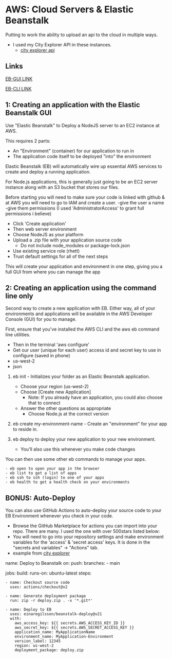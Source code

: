# AWS: Cloud Servers & Elastic Beanstalk

Putting to work the ability to upload an api to the cloud in multiple ways.

* I used my City Explorer API in these instances.
  - [city explorer api](https://github.com/rhettb253/city-explorer-api/)

## Links

[EB-GUI LINK](http://aws-gui-practiceapp-env.eba-j7jjex7t.us-west-2.elasticbeanstalk.com/)

[EB-CLI LINK](http://aws-cli-practiceapp-env.eba-wit9qm2q.us-west-2.elasticbeanstalk.com/)

## 1: Creating an application with the Elastic Beanstalk GUI

Use "Elastic Beanstalk" to Deploy a NodeJS server to an EC2 instance at AWS.

This requires 2 parts:

- An "Environment" (container) for our application to run in
- The application code itself to be deployed "into" the environment

Elastic Beanstalk (EB) will automatically wire up essential AWS services to create and deploy a running application.

For Node.js applications, this is generally just going to be an EC2 server instance along with an S3 bucket that stores our files.

Before starting you will need to make sure your code is linked with github & at AWS you will need to go to IAM and create a user.
-give the user a name
-give them permissions (I used 'AdministratorAccess' to grant full permissions i believe)

- Click 'Create application'
- Then web server environment
- Choose NodeJS as your platform
- Upload a .zip file with your application source code
    - Do not include node_modules or package-lock.json
- Use existing service role (rhett)
- Trust default settings for all of the next steps

This will create your application and environment in one step, giving you a full GUI from where you can manage the app

## 2: Creating an application using the command line only

Second way to create a new application with EB. Either way, all of your environments and applications will be available in the AWS Developer Console (GUI) for you to manage.

First, ensure that you've installed the AWS CLI and the aws eb command line utilities.
- Then in the terminal 'aws configure'
- Get our user (unique for each user) access id and secret key to use in configure (saved in phone)
- us-west-2
- json

1. eb init - Initializes your folder as an Elastic Beanstalk application.
    - Choose your region (us-west-2)
    - Choose [Create new Application]
        - Note: If you already have an application, you could also choose that to connect
    - Answer the other questions as appropriate
        - Choose Node.js at the correct version

2. eb create my-environment-name - Create an "environment" for your app to reside in.

3. eb deploy to deploy your new application to your new environment.
    - You'll also use this whenever you make code changes

You can then use some other eb commands to manage your apps.

    - eb open to open your app in the browser
    - eb list to get a list of apps
    - eb ssh to ssh (login) to one of your apps
    - eb health to get a health check on your environments

## BONUS: Auto-Deploy
You can also use GitHub Actions to auto-deploy your source code to your EB Environment whenever you check in your code.

- Browse the GitHub Marketplace for actions you can import into your repo. There are many. I used the one with over 500stars listed below:
- You will need to go into your repository settings and make environment variables for the 'access' & 'secret access' keys. It is done in the "secrets and variables" -> "Actions" tab.
- example from [city explorer](https://github.com/rhettb253/city-explorer-api/actions)

name: Deploy to Beanstalk
on:
  push:
    branches:
    - main

jobs:
  build:
    runs-on: ubuntu-latest
    steps:

    - name: Checkout source code
      uses: actions/checkout@v2

    - name: Generate deployment package
      run: zip -r deploy.zip . -x '*.git*'

    - name: Deploy to EB
      uses: einaregilsson/beanstalk-deploy@v21
      with:
        aws_access_key: ${{ secrets.AWS_ACCESS_KEY_ID }}
        aws_secret_key: ${{ secrets.AWS_SECRET_ACCESS_KEY }}
        application_name: MyApplicationName
        environment_name: MyApplication-Environment
        version_label: 12345
        region: us-west-2
        deployment_package: deploy.zip
